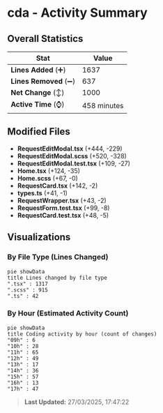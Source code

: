 # cda - Activity Summary 

## Overall Statistics

| Stat                   | Value                                                             |
| ---------------------- | ----------------------------------------------------------------- |
| **Lines Added** (➕)   | 1637                                          |
| **Lines Removed** (➖) | 637                                        |
| **Net Change** (↕)    | 1000                |
| **Active Time** (⌚)   | 458 minutes |


## Modified Files
- **RequestEditModal.tsx** (+444, -229)
- **RequestEditModal.scss** (+520, -328)
- **RequestEditModal.test.tsx** (+109, -27)
- **Home.tsx** (+124, -35)
- **Home.scss** (+67, -0)
- **RequestCard.tsx** (+142, -2)
- **types.ts** (+41, -1)
- **RequestWrapper.tsx** (+43, -2)
- **RequestForm.test.tsx** (+99, -8)
- **RequestCard.test.tsx** (+48, -5)

## Visualizations

### By File Type (Lines Changed)

```mermaid
pie showData
title Lines changed by file type
".tsx" : 1317
".scss" : 915
".ts" : 42
```

### By Hour (Estimated Activity Count)

```mermaid
pie showData
title Coding activity by hour (count of changes)
"09h" : 6
"10h" : 28
"11h" : 65
"12h" : 49
"13h" : 17
"14h" : 36
"15h" : 57
"16h" : 13
"17h" : 47
```


> **Last Updated:** 27/03/2025, 17:47:22